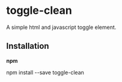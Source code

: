 # toggle-clean #

A simple html and javascript toggle element.

## Installation ##

**npm**

npm install --save toggle-clean


